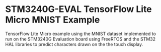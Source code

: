 # STM3240G-EVAL TensorFlow Lite Micro MNIST Example
TensorFlow Lite Micro example using the MNIST dataset implemented to run on the STM3240G Evaluation board using FreeRTOS and the STM32 HAL libraries to predict characters drawn on the the touch display.
